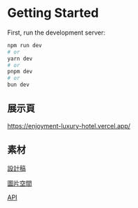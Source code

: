 # Getting Started

First, run the development server:

```bash
npm run dev
# or
yarn dev
# or
pnpm dev
# or
bun dev
```

## 展示頁
https://enjoyment-luxury-hotel.vercel.app/


## 素材
[設計稿](https://www.figma.com/file/23VhjSXFWeZfXYXjcZOceb/%E5%85%AD%E8%A7%92-Project-%2F-%E9%85%92%E5%BA%97%E8%A8%82%E6%88%BF%E7%B6%B2%E7%AB%99?type=design&node-id=0-1&mode=design&t=rHpm6Ld36rweWRzE-0)

[圖片空間](https://github.com/hexschool/2022-web-layout-training/tree/main/typescript-hotel)

[API](https://ts-freyja-api.onrender.com/swagger/)